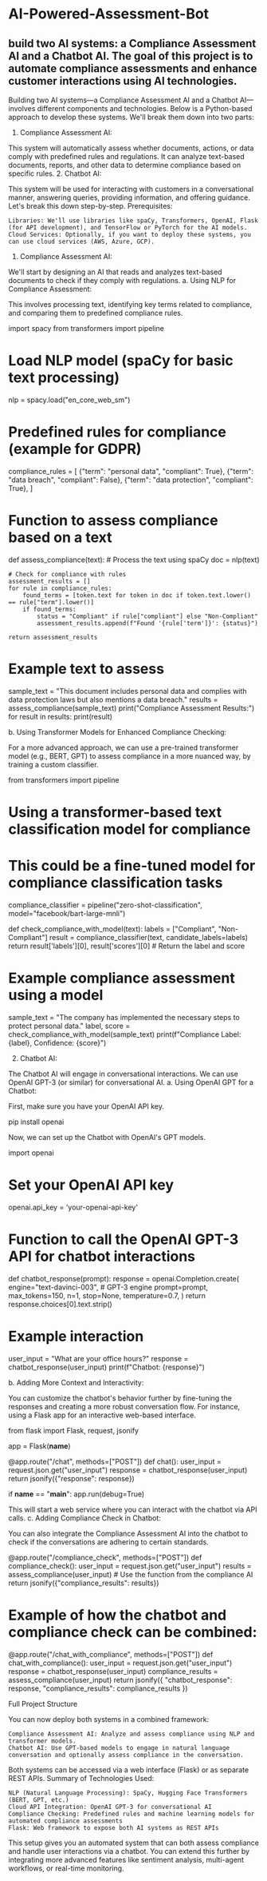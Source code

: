 # AI-Powered-Assessment-Bot
 build two AI systems: a Compliance Assessment AI and a Chatbot AI. The goal of this project is to automate compliance assessments and enhance customer interactions using AI technologies.
----------------------------------------------
Building two AI systems—a Compliance Assessment AI and a Chatbot AI—involves different components and technologies. Below is a Python-based approach to develop these systems. We'll break them down into two parts:
1. Compliance Assessment AI:

This system will automatically assess whether documents, actions, or data comply with predefined rules and regulations. It can analyze text-based documents, reports, and other data to determine compliance based on specific rules.
2. Chatbot AI:

This system will be used for interacting with customers in a conversational manner, answering queries, providing information, and offering guidance.
Let's break this down step-by-step.
Prerequisites:

    Libraries: We'll use libraries like spaCy, Transformers, OpenAI, Flask (for API development), and TensorFlow or PyTorch for the AI models.
    Cloud Services: Optionally, if you want to deploy these systems, you can use cloud services (AWS, Azure, GCP).

1. Compliance Assessment AI:

We'll start by designing an AI that reads and analyzes text-based documents to check if they comply with regulations.
a. Using NLP for Compliance Assessment:

This involves processing text, identifying key terms related to compliance, and comparing them to predefined compliance rules.

import spacy
from transformers import pipeline

# Load NLP model (spaCy for basic text processing)
nlp = spacy.load("en_core_web_sm")

# Predefined rules for compliance (example for GDPR)
compliance_rules = [
    {"term": "personal data", "compliant": True},
    {"term": "data breach", "compliant": False},
    {"term": "data protection", "compliant": True},
]

# Function to assess compliance based on a text
def assess_compliance(text):
    # Process the text using spaCy
    doc = nlp(text)
    
    # Check for compliance with rules
    assessment_results = []
    for rule in compliance_rules:
        found_terms = [token.text for token in doc if token.text.lower() == rule["term"].lower()]
        if found_terms:
            status = "Compliant" if rule["compliant"] else "Non-Compliant"
            assessment_results.append(f"Found '{rule['term']}': {status}")
    
    return assessment_results

# Example text to assess
sample_text = "This document includes personal data and complies with data protection laws but also mentions a data breach."
results = assess_compliance(sample_text)
print("Compliance Assessment Results:")
for result in results:
    print(result)

b. Using Transformer Models for Enhanced Compliance Checking:

For a more advanced approach, we can use a pre-trained transformer model (e.g., BERT, GPT) to assess compliance in a more nuanced way, by training a custom classifier.

from transformers import pipeline

# Using a transformer-based text classification model for compliance
# This could be a fine-tuned model for compliance classification tasks

compliance_classifier = pipeline("zero-shot-classification", model="facebook/bart-large-mnli")

def check_compliance_with_model(text):
    labels = ["Compliant", "Non-Compliant"]
    result = compliance_classifier(text, candidate_labels=labels)
    return result['labels'][0], result['scores'][0]  # Return the label and score

# Example compliance assessment using a model
sample_text = "The company has implemented the necessary steps to protect personal data."
label, score = check_compliance_with_model(sample_text)
print(f"Compliance Label: {label}, Confidence: {score}")

2. Chatbot AI:

The Chatbot AI will engage in conversational interactions. We can use OpenAI GPT-3 (or similar) for conversational AI.
a. Using OpenAI GPT for a Chatbot:

First, make sure you have your OpenAI API key.

pip install openai

Now, we can set up the Chatbot with OpenAI's GPT models.

import openai

# Set your OpenAI API key
openai.api_key = 'your-openai-api-key'

# Function to call the OpenAI GPT-3 API for chatbot interactions
def chatbot_response(prompt):
    response = openai.Completion.create(
        engine="text-davinci-003",  # GPT-3 engine
        prompt=prompt,
        max_tokens=150,
        n=1,
        stop=None,
        temperature=0.7,
    )
    return response.choices[0].text.strip()

# Example interaction
user_input = "What are your office hours?"
response = chatbot_response(user_input)
print(f"Chatbot: {response}")

b. Adding More Context and Interactivity:

You can customize the chatbot's behavior further by fine-tuning the responses and creating a more robust conversation flow. For instance, using a Flask app for an interactive web-based interface.

from flask import Flask, request, jsonify

app = Flask(__name__)

@app.route("/chat", methods=["POST"])
def chat():
    user_input = request.json.get("user_input")
    response = chatbot_response(user_input)
    return jsonify({"response": response})

if __name__ == "__main__":
    app.run(debug=True)

This will start a web service where you can interact with the chatbot via API calls.
c. Adding Compliance Check in Chatbot:

You can also integrate the Compliance Assessment AI into the chatbot to check if the conversations are adhering to certain standards.

@app.route("/compliance_check", methods=["POST"])
def compliance_check():
    user_input = request.json.get("user_input")
    results = assess_compliance(user_input)  # Use the function from the compliance AI
    return jsonify({"compliance_results": results})

# Example of how the chatbot and compliance check can be combined:
@app.route("/chat_with_compliance", methods=["POST"])
def chat_with_compliance():
    user_input = request.json.get("user_input")
    response = chatbot_response(user_input)
    compliance_results = assess_compliance(user_input)
    return jsonify({
        "chatbot_response": response,
        "compliance_results": compliance_results
    })

Full Project Structure

You can now deploy both systems in a combined framework:

    Compliance Assessment AI: Analyze and assess compliance using NLP and transformer models.
    Chatbot AI: Use GPT-based models to engage in natural language conversation and optionally assess compliance in the conversation.

Both systems can be accessed via a web interface (Flask) or as separate REST APIs.
Summary of Technologies Used:

    NLP (Natural Language Processing): SpaCy, Hugging Face Transformers (BERT, GPT, etc.)
    Cloud API Integration: OpenAI GPT-3 for conversational AI
    Compliance Checking: Predefined rules and machine learning models for automated compliance assessments
    Flask: Web framework to expose both AI systems as REST APIs

This setup gives you an automated system that can both assess compliance and handle user interactions via a chatbot. You can extend this further by integrating more advanced features like sentiment analysis, multi-agent workflows, or real-time monitoring.
